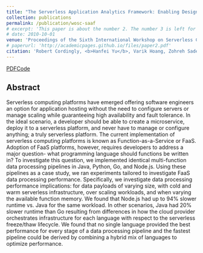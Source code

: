 ```yaml
---
title: "The Serverless Application Analytics Framework: Enabling Design Trade-off Evaluation for Serverless Software"
collection: publications
permalink: /publication/wosc-saaf
# excerpt: 'This paper is about the number 2. The number 3 is left for future work.'
# date: 2010-10-01
venue: 'Proceedings of the Sixth International Workshop on Serverless Computing (WoSC 2021)'
# paperurl: 'http://academicpages.github.io/files/paper2.pdf'
citation: 'Robert Cordingly, <b>Hanfei Yu</b>, Varik Hoang, Zohreh Sadeghi, David Foster, David Perez, Rashad Hatchett, Wes Lloyd'
---
```


[PDF](https://ieeexplore.ieee.org/abstract/document/9251194)[Code](https://github.com/wlloyduw/FaaSProgLangComp)

## Abstract

Serverless computing platforms have emerged offering software engineers an option for application hosting without the need to configure servers or manage scaling while guaranteeing high availability and fault tolerance. In the ideal scenario, a developer should be able to create a microservice, deploy it to a serverless platform, and never have to manage or configure anything; a truly serverless platform. The current implementation of serverless computing platforms is known as Function-as-a-Service or FaaS. Adoption of FaaS platforms, however, requires developers to address a major question- what programming language should functions be written in? To investigate this question, we implemented identical multi-function data processing pipelines in Java, Python, Go, and Node.js. Using these pipelines as a case study, we ran experiments tailored to investigate FaaS data processing performance. Specifically, we investigate data processing performance implications: for data payloads of varying size, with cold and warm serverless infrastructure, over scaling workloads, and when varying the available function memory. We found that Node.js had up to 94% slower runtime vs. Java for the same workload. In other scenarios, Java had 20% slower runtime than Go resulting from differences in how the cloud provider orchestrates infrastructure for each language with respect to the serverless freeze/thaw lifecycle. We found that no single language provided the best performance for every stage of a data processing pipeline and the fastest pipeline could be derived by combining a hybrid mix of languages to optimize performance.
